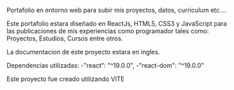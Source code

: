 Portafolio en entorno web para subir mis proyectos, datos, curriculum etc....

Este portafolio estara diseñado en ReactJs, HTML5, CSS3 y JavaScript para las publicaciones de mis experiencias como programador tales como: Proyectos, Estudios, Cursos entre otros.

La documentacion de este proyecto estara en ingles.

Dependencias utilizadas:
-"react": "^19.0.0",
-"react-dom": "^19.0.0"

Este proyecto fue creado utilizando VITE